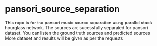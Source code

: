 # pansori_source_separation
This repo is for the pansori music source separation using parallel stack hourglass network. The sources are sucessfully separated for pansori dataset. You can listen the ground truth sources and predicted sources
More dataset and results will be given as per the requests
